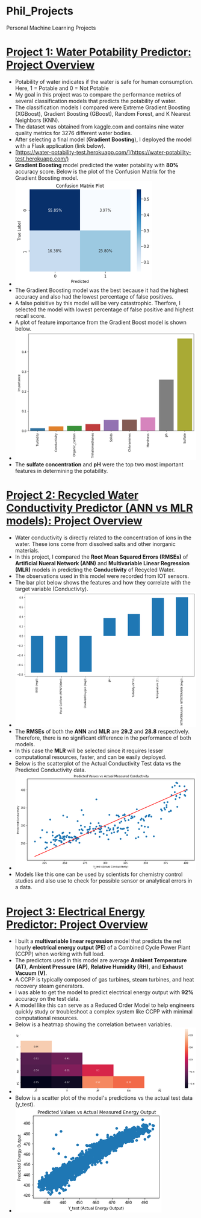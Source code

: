 # Phil_Projects
Personal Machine Learning Projects

# [Project 1: Water Potability Predictor: Project Overview](https://github.com/kwamePhilip/water_potability_predictor/blob/main/Water%20Potability%20Predictor%20(1).ipynb)
*  Potability of water indicates if the water is safe for human consumption. Here, 1 = Potable and 0 = Not Potable
*  My goal in this project was to compare the performance metrics of several classification models that predicts the potability of water.
*  The classification models I compared were Extreme Gradient Boosting (XGBoost), Gradient Boosting (GBoost), Random Forest, and K Nearest Neighbors (KNN).
*  The dataset was obtained from kaggle.com and contains nine water quality metrics for 3276 different water bodies.
*  After selecting a final model (**Gradient Boosting**), I deployed the model with a Flask application (link below).
*  [https://water-potability-test.herokuapp.com/](https://water-potability-test.herokuapp.com/)
*  **Gradient Boosting** model predicted the water potability with **80%** accuracy score. Below is the plot of the Confusion Matrix for the Gradient Boosting model.
*  ![](/images/GB_CM.png)
*  The Gradient Boosting model was the best because it had the highest accuracy and also had the lowest percentage of false positives.
*  A false poisitive by this model will be very catastrophic. Therfore, I selected the model with lowest percentage of false positive and highest recall score. 
*  A plot of feature importance from the Gradient Boost model is shown below.
*  ![](/images/impt_feat_gb.png)
*  The **sulfate concentration** and **pH** were the top two most important features in determining the potability.

#  [Project 2: Recycled Water Conductivity Predictor (ANN vs MLR models): Project Overview](https://github.com/kwamePhilip/Conductivity_Predictor_from_IOT-_sensors/blob/5dcce5023b760250b458e6306bea3d7c7c438b95/Water_Conductivity_Predictor_from_IOT_Sensing_Data.ipynb)
*  Water conductivity is directly related to the concentration of ions in the water. These ions come from dissolved salts and other inorganic materials.
*  In this project, I compared the **Root Mean Squared Errors (RMSEs)** of **Artificial Nueral Network (ANN)** and **Multivariable Linear Regression (MLR)** models in predicting the **Conductivity** of Recycled Water.
*  The observations used in this model were recorded from IOT sensors.
*  The bar plot below shows the features and how they correlate with the target variable (Conductivty).
*  ![](/images/conductivity_corr.png)
*  The **RMSEs** of both the **ANN** and **MLR** are **29.2** and **28.8** respectively. Therefore, there is no significant difference in the performance of both models.
*  In this case the **MLR** will be selected since it requires lesser computational resources, faster, and can be easily deployed.
*  Below is the scatterplot of the Actual Conductivity Test data vs the Predicted Conductivity data.
*  ![](/images/Conductivity_pred_vs_test.png)
*  Models like this one can be used by scientists for chemistry control studies and also use to check for possible sensor or analytical errors in a data.

# [Project 3: Electrical Energy Predictor: Project Overview](https://github.com/kwamePhilip/electrical_energy_predictor/blob/main/Electrical_Energy_Predictor-1%20(1).ipynb)
* I built a **multivariable linear regression** model that predicts the net hourly **electrical energy output (PE)** of a Combined Cycle Power Plant (CCPP) when working with full load.  
* The predictors used in this model are average **Ambient Temperature (AT)**, **Ambient Pressure (AP)**, **Relative Humidity (RH)**, and **Exhaust Vacuum (V)**.
*  A CCPP is typically composed of gas turbines, steam turbines, and heat recovery steam generators.
*  I was able to get the model to predict electrical energy output with **92%** accuracy on the test data. 
*  A model like this can serve as a Reduced Order Model to help engineers quickly study or troubleshoot a complex system like CCPP with minimal computational resources.
*  Below is a heatmap showing the correlation between variables.
*  ![](/images/heatmap_proj1.png)
*  Below is a scatter plot of the model's predictions vs the actual test data (y_test).
*  ![](/images/pred_vs_ytest.png)





